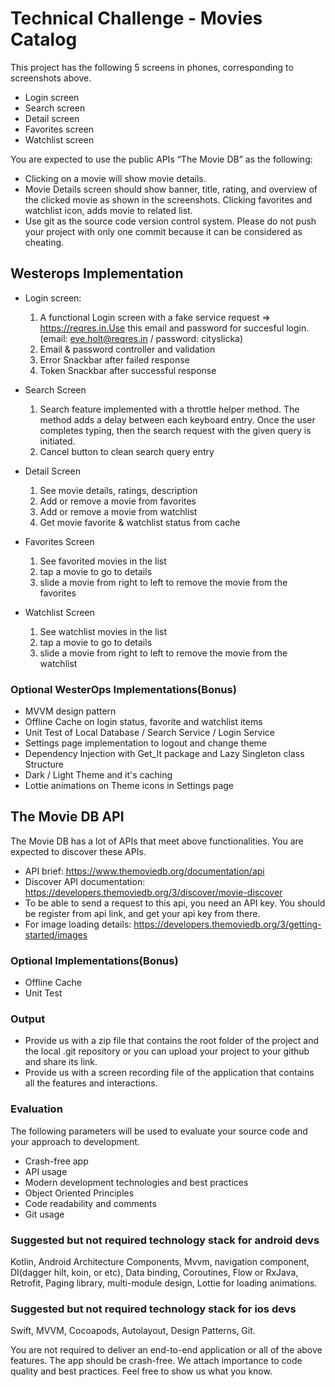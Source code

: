 # Technical Challenge - Movies Catalog

This project has the following 5 screens in phones, corresponding to screenshots above.
* Login screen
* Search screen
* Detail screen
* Favorites screen
* Watchlist screen

You are expected to use the public APIs “​The Movie DB​” as the following:
* Clicking on a movie will show movie details.
* Movie Details screen should show banner, title, rating, and overview of the clicked movie as shown in the screenshots. Clicking favorites and watchlist icon, adds movie to related list.
* Use git as the source code version control system. Please do not push your project with only one commit because it can be considered as cheating.

## Westerops Implementation

* Login screen:

  1. A functional Login screen with a fake service request => https://reqres.in.Use this email and password for succesful login. (email: eve.holt@reqres.in / password: cityslicka)
  2. Email & password controller and validation
  3. Error Snackbar after failed response
  4. Token Snackbar after successful response

* Search Screen
  1. Search feature implemented with a throttle helper method. The method adds a delay between each keyboard entry. Once the user completes typing, then the search request with the given query is initiated.
  2. Cancel button to clean search query entry

* Detail Screen
  1. See movie details, ratings, description
  2. Add or remove a movie from favorites
  3. Add or remove a movie from watchlist
  4. Get movie favorite & watchlist status from cache

* Favorites Screen
  1. See favorited movies in the list
  2. tap a movie to go to details
  3. slide a movie from right to left to remove the movie from the favorites

* Watchlist Screen
  1. See watchlist movies in the list
  2. tap a movie to go to details
  3. slide a movie from right to left to remove the movie from the watchlist


### Optional WesterOps Implementations(Bonus)
* MVVM design pattern
* ​Offline Cache on login status, favorite and watchlist items
* ​Unit Test of Local Database / Search Service / Login Service
* Settings page implementation to logout and change theme
* Dependency Injection with Get_It package and Lazy Singleton class Structure
* Dark / Light Theme and it's caching
* Lottie animations on Theme icons in Settings page

## The Movie DB API
The Movie DB ​has a lot of APIs that meet above functionalities. You are expected to discover these APIs.
* API brief: ​https://www.themoviedb.org/documentation/api
* Discover API documentation: ​https://developers.themoviedb.org/3/discover/movie-discover 
* To be able to send a request to this api, you need an API key. You should be register from api link, and get your api key from there.
* For image loading details: ​https://developers.themoviedb.org/3/getting-started/images 

### Optional Implementations(Bonus)
* ​Offline Cache
* ​Unit Test

### Output
* ​Provide us with a zip file that contains the root folder of the project and the local .git repository or you can upload your project to your github and share its link.
* ​Provide us with a screen recording file of the application that contains all the features and interactions.



### Evaluation
​The following parameters will be used to evaluate your source code and your approach to development. 
* Crash-free app
* API usage
* Modern development technologies and best practices
* Object Oriented Principles
* Code readability and comments
* Git usage
### Suggested but not required technology stack for android devs

Kotlin, Android Architecture Components, Mvvm, navigation component, DI(dagger hilt, koin, or etc), Data binding, Coroutines, Flow or RxJava, Retrofit, Paging library, multi-module design, Lottie for loading animations.

### Suggested but not required technology stack for ios devs

Swift, MVVM, Cocoapods, Autolayout, Design Patterns, Git.


You are not required to deliver an end-to-end application or all of the above features. The app should be crash-free. We attach importance to c​ode quality​ and best practices. Feel free to show us what you know.
